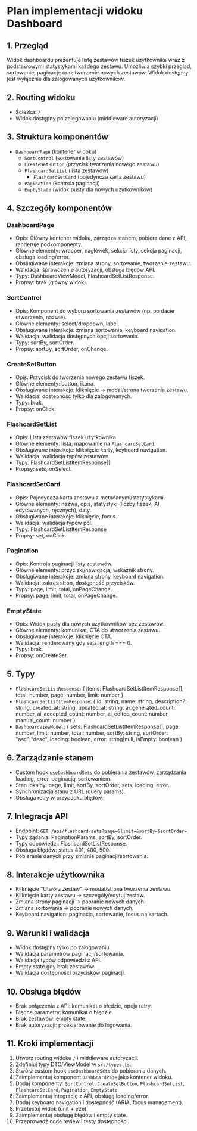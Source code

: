 # Plan implementacji widoku Dashboard

## 1. Przegląd

Widok dashboardu prezentuje listę zestawów fiszek użytkownika wraz z podstawowymi statystykami każdego zestawu. Umożliwia szybki przegląd, sortowanie, paginację oraz tworzenie nowych zestawów. Widok dostępny jest wyłącznie dla zalogowanych użytkowników.

## 2. Routing widoku

- Ścieżka: `/`
- Widok dostępny po zalogowaniu (middleware autoryzacji)

## 3. Struktura komponentów

- `DashboardPage` (kontener widoku)
  - `SortControl` (sortowanie listy zestawów)
  - `CreateSetButton` (przycisk tworzenia nowego zestawu)
  - `FlashcardSetList` (lista zestawów)
    - `FlashcardSetCard` (pojedyncza karta zestawu)
  - `Pagination` (kontrola paginacji)
  - `EmptyState` (widok pusty dla nowych użytkowników)

## 4. Szczegóły komponentów

### DashboardPage

- Opis: Główny kontener widoku, zarządza stanem, pobiera dane z API, renderuje podkomponenty.
- Główne elementy: wrapper, nagłówek, sekcja listy, sekcja paginacji, obsługa loading/error.
- Obsługiwane interakcje: zmiana strony, sortowanie, tworzenie zestawu.
- Walidacja: sprawdzenie autoryzacji, obsługa błędów API.
- Typy: DashboardViewModel, FlashcardSetListResponse.
- Propsy: brak (główny widok).

### SortControl

- Opis: Komponent do wyboru sortowania zestawów (np. po dacie utworzenia, nazwie).
- Główne elementy: select/dropdown, label.
- Obsługiwane interakcje: zmiana sortowania, keyboard navigation.
- Walidacja: walidacja dostępnych opcji sortowania.
- Typy: sortBy, sortOrder.
- Propsy: sortBy, sortOrder, onChange.

### CreateSetButton

- Opis: Przycisk do tworzenia nowego zestawu fiszek.
- Główne elementy: button, ikona.
- Obsługiwane interakcje: kliknięcie → modal/strona tworzenia zestawu.
- Walidacja: dostępność tylko dla zalogowanych.
- Typy: brak.
- Propsy: onClick.

### FlashcardSetList

- Opis: Lista zestawów fiszek użytkownika.
- Główne elementy: lista, mapowanie na `FlashcardSetCard`.
- Obsługiwane interakcje: kliknięcie karty, keyboard navigation.
- Walidacja: walidacja typów zestawów.
- Typy: FlashcardSetListItemResponse[]
- Propsy: sets, onSelect.

### FlashcardSetCard

- Opis: Pojedyncza karta zestawu z metadanymi/statystykami.
- Główne elementy: nazwa, opis, statystyki (liczby fiszek, AI, edytowanych, ręcznych), daty.
- Obsługiwane interakcje: kliknięcie, focus.
- Walidacja: walidacja typów pól.
- Typy: FlashcardSetListItemResponse
- Propsy: set, onClick.

### Pagination

- Opis: Kontrola paginacji listy zestawów.
- Główne elementy: przyciski/nawigacja, wskaźnik strony.
- Obsługiwane interakcje: zmiana strony, keyboard navigation.
- Walidacja: zakres stron, dostępność przycisków.
- Typy: page, limit, total, onPageChange.
- Propsy: page, limit, total, onPageChange.

### EmptyState

- Opis: Widok pusty dla nowych użytkowników bez zestawów.
- Główne elementy: komunikat, CTA do utworzenia zestawu.
- Obsługiwane interakcje: kliknięcie CTA.
- Walidacja: renderowany gdy sets.length === 0.
- Typy: brak.
- Propsy: onCreateSet.

## 5. Typy

- `FlashcardSetListResponse`: { items: FlashcardSetListItemResponse[], total: number, page: number, limit: number }
- `FlashcardSetListItemResponse`: { id: string, name: string, description?: string, created_at: string, updated_at: string, ai_generated_count: number, ai_accepted_count: number, ai_edited_count: number, manual_count: number }
- `DashboardViewModel`: { sets: FlashcardSetListItemResponse[], page: number, limit: number, total: number, sortBy: string, sortOrder: "asc"|"desc", loading: boolean, error: string|null, isEmpty: boolean }

## 6. Zarządzanie stanem

- Custom hook `useDashboardSets` do pobierania zestawów, zarządzania loading, error, paginacją, sortowaniem.
- Stan lokalny: page, limit, sortBy, sortOrder, sets, loading, error.
- Synchronizacja stanu z URL (query params).
- Obsługa retry w przypadku błędów.

## 7. Integracja API

- Endpoint: `GET /api/flashcard-sets?page=&limit=&sortBy=&sortOrder=`
- Typy żądania: PaginationParams, sortBy, sortOrder.
- Typy odpowiedzi: FlashcardSetListResponse.
- Obsługa błędów: status 401, 400, 500.
- Pobieranie danych przy zmianie paginacji/sortowania.

## 8. Interakcje użytkownika

- Kliknięcie "Utwórz zestaw" → modal/strona tworzenia zestawu.
- Kliknięcie karty zestawu → szczegóły/edytuj zestaw.
- Zmiana strony paginacji → pobranie nowych danych.
- Zmiana sortowania → pobranie nowych danych.
- Keyboard navigation: paginacja, sortowanie, focus na kartach.

## 9. Warunki i walidacja

- Widok dostępny tylko po zalogowaniu.
- Walidacja parametrów paginacji/sortowania.
- Walidacja typów odpowiedzi z API.
- Empty state gdy brak zestawów.
- Walidacja dostępności przycisków paginacji.

## 10. Obsługa błędów

- Brak połączenia z API: komunikat o błędzie, opcja retry.
- Błędne parametry: komunikat o błędzie.
- Brak zestawów: empty state.
- Brak autoryzacji: przekierowanie do logowania.

## 11. Kroki implementacji

1. Utwórz routing widoku `/` i middleware autoryzacji.
2. Zdefiniuj typy DTO/ViewModel w `src/types.ts`.
3. Stwórz custom hook `useDashboardSets` do pobierania danych.
4. Zaimplementuj komponent `DashboardPage` jako kontener widoku.
5. Dodaj komponenty: `SortControl`, `CreateSetButton`, `FlashcardSetList`, `FlashcardSetCard`, `Pagination`, `EmptyState`.
6. Zaimplementuj integrację z API, obsługę loading/error.
7. Dodaj keyboard navigation i dostępność (ARIA, focus management).
8. Przetestuj widok (unit + e2e).
9. Zaimplementuj obsługę błędów i empty state.
10. Przeprowadź code review i testy dostępności.
